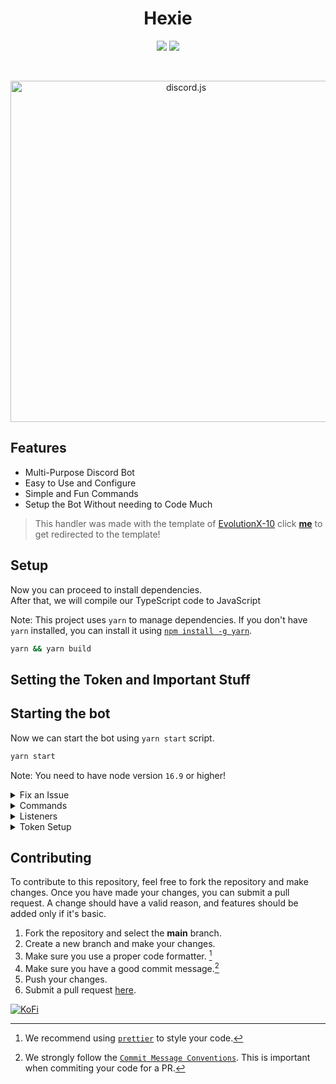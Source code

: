 <div align="center">

# Hexie

<a href="https://discord.com/api/oauth2/authorize?client_id=1021374807683637249&permissions=8&scope=applications.commands%20bot"><img src="https://img.shields.io/static/v1?label=Invite%20Me&message=Hexie%239848&plastic&color=5865F2&logo=discord"></a>
<img src="https://badgen.net/badge/icon/typescript?icon=typescript&label">

<br />
	<p>
		<a href="https://discord.js.org"><img src="https://discord.js.org/static/logo.svg" width="546" alt="discord.js" /></a>
	</p>
</div>

## Features

- Multi-Purpose Discord Bot
- Easy to Use and Configure
- Simple and Fun Commands
- Setup the Bot Without needing to Code Much

> This handler was made with the template of [EvolutionX-10](https://github.com/EvolutionX-10) click **[me](https://github.com/EvolutionX-10/discordbot)** to get redirected to the template! </br>

## Setup

Now you can proceed to install dependencies. <br />
After that, we will compile our TypeScript code to JavaScript

Note: This project uses `yarn` to manage dependencies. If you don't have `yarn` installed, you can install it using [`npm install -g yarn`](https://yarnpkg.com/en/docs/install).

```bash
yarn && yarn build
```

## Setting the Token and Important Stuff

## Starting the bot

Now we can start the bot using `yarn start` script.

```bash
yarn start
```

Note: You need to have node version `16.9` or higher!

<details>

<summary>Fix an Issue</summary>

#### Change Owner ID

1. Go to `src/lib/structures/Client.ts`
2. Change line 29: `this.ownerIds = ["Your-Owner-Id-Here"];`

</details>

<details>
<summary>Commands</summary>

#### Example

```ts
import { CommandType } from "#lib/enums";
import { Command } from "#lib/structures";

export default new Command({
	category: "Utility",
	type: CommandType.ChatInput,
	description: "Ping Pong!!",
	async commandRun(interaction) {
		return interaction.reply({ content: "Pong!", ephemeral: true });
	},
	async messageRun(message) {
		return message.channel.send("Pong!");
	},
});
```

</details>

<details>

<summary>Listeners</summary>

#### Example

```ts
import { Listener } from "#lib/structures";

export default new Listener({
	event: "ready",
	once: true,
	run(client) {
		client.logger.info(`Logged in as ${client.user.tag}`);
	},
});
```

</details>

<details>

<summary> Token Setup</summary>

#### Tutorial

1. Rename `.env.example` to `.env`
2. Add the missing parameters to the `.env` file in this format

```
DISCORD_TOKEN=<your-token-without-braces>
CHANNEL_ID=<your-startup-channel-id-without-braces>
```

</details>

## Contributing

To contribute to this repository, feel free to fork the repository and make changes. Once you have made your changes, you can submit a pull request.
A change should have a valid reason, and features should be added only if it's basic.

1. Fork the repository and select the **main** branch.
2. Create a new branch and make your changes.
3. Make sure you use a proper code formatter. [^lint]
4. Make sure you have a good commit message.[^commit]
5. Push your changes.
6. Submit a pull request [here][pr].
<!-- References -->

[^git]: It's recommended to have [git](https://git-scm.com/) installed on your machine.
[^lint]: We recommend using [`prettier`] to style your code.
[^commit]: We strongly follow the [`Commit Message Conventions`]. This is important when commiting your code for a PR.

[`prettier`]: https://prettier.io/
[`commit message conventions`]: https://conventionalcommits.org/en/v1.0.0/
[pr]: https://github.com/EvolutionX-10/discordbot/pulls

<a href = "https://ko-fi.com/fawnino" ><img src = "https://ko-fi.com/img/githubbutton_sm.svg" alt = KoFi></a>
